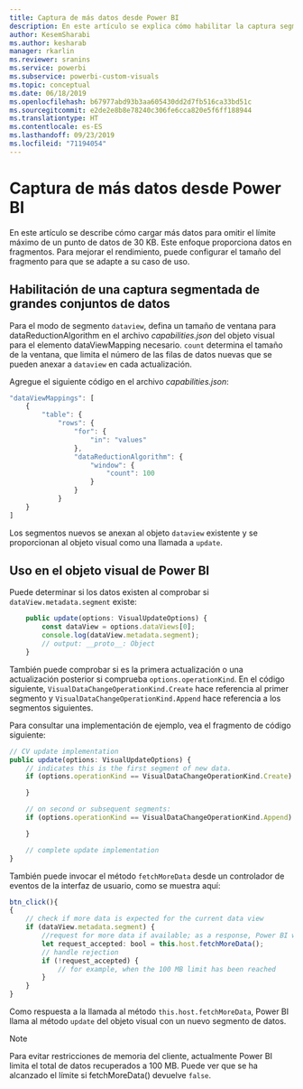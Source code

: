 ```yaml
---
title: Captura de más datos desde Power BI
description: En este artículo se explica cómo habilitar la captura segmentada de grandes conjuntos de datos para objetos visuales de Power BI.
author: KesemSharabi
ms.author: kesharab
manager: rkarlin
ms.reviewer: sranins
ms.service: powerbi
ms.subservice: powerbi-custom-visuals
ms.topic: conceptual
ms.date: 06/18/2019
ms.openlocfilehash: b67977abd93b3aa605430dd2d7fb516ca33bd51c
ms.sourcegitcommit: e2de2e8b8e78240c306fe6cca820e5f6ff188944
ms.translationtype: HT
ms.contentlocale: es-ES
ms.lasthandoff: 09/23/2019
ms.locfileid: "71194054"
---
```

# <a name="fetch-more-data-from-power-bi"></a>Captura de más datos desde Power BI

En este artículo se describe cómo cargar más datos para omitir el límite máximo de un punto de datos de 30 KB. Este enfoque proporciona datos en fragmentos. Para mejorar el rendimiento, puede configurar el tamaño del fragmento para que se adapte a su caso de uso.  

## <a name="enable-a-segmented-fetch-of-large-datasets"></a>Habilitación de una captura segmentada de grandes conjuntos de datos

Para el modo de segmento `dataview`, defina un tamaño de ventana para dataReductionAlgorithm en el archivo *capabilities.json* del objeto visual para el elemento dataViewMapping necesario. `count` determina el tamaño de la ventana, que limita el número de las filas de datos nuevas que se pueden anexar a `dataview` en cada actualización.

Agregue el siguiente código en el archivo *capabilities.json*:

```typescript
"dataViewMappings": [
    {
        "table": {
            "rows": {
                "for": {
                    "in": "values"
                },
                "dataReductionAlgorithm": {
                    "window": {
                        "count": 100
                    }
                }
            }
    }
]
```

Los segmentos nuevos se anexan al objeto `dataview` existente y se proporcionan al objeto visual como una llamada a `update`.

## <a name="usage-in-the-power-bi-visual"></a>Uso en el objeto visual de Power BI

Puede determinar si los datos existen al comprobar si `dataView.metadata.segment` existe:

```typescript
    public update(options: VisualUpdateOptions) {
        const dataView = options.dataViews[0];
        console.log(dataView.metadata.segment);
        // output: __proto__: Object
    }
```

También puede comprobar si es la primera actualización o una actualización posterior si comprueba `options.operationKind`. En el código siguiente, `VisualDataChangeOperationKind.Create` hace referencia al primer segmento y `VisualDataChangeOperationKind.Append` hace referencia a los segmentos siguientes.

Para consultar una implementación de ejemplo, vea el fragmento de código siguiente:

```typescript
// CV update implementation
public update(options: VisualUpdateOptions) {
    // indicates this is the first segment of new data.
    if (options.operationKind == VisualDataChangeOperationKind.Create) {

    }

    // on second or subsequent segments:
    if (options.operationKind == VisualDataChangeOperationKind.Append) {

    }

    // complete update implementation
}
```

También puede invocar el método `fetchMoreData` desde un controlador de eventos de la interfaz de usuario, como se muestra aquí:

```typescript
btn_click(){
{
    // check if more data is expected for the current data view
    if (dataView.metadata.segment) {
        //request for more data if available; as a response, Power BI will call update method
        let request_accepted: bool = this.host.fetchMoreData();
        // handle rejection
        if (!request_accepted) {
            // for example, when the 100 MB limit has been reached
        }
    }
}
```

Como respuesta a la llamada al método `this.host.fetchMoreData`, Power BI llama al método `update` del objeto visual con un nuevo segmento de datos.

> [!NOTE]
> Para evitar restricciones de memoria del cliente, actualmente Power BI limita el total de datos recuperados a 100 MB. Puede ver que se ha alcanzado el límite si fetchMoreData() devuelve `false`.

